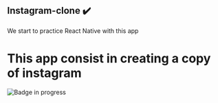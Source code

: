 ## Instagram-clone ✔️
We start to practice React Native with this app

# This app consist in creating a copy of instagram

![Badge in progress](https://img.shields.io/badge/STATUS-IN%20PROGRESS-green)
